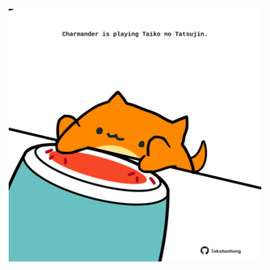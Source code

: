 <!-- built at 27/04/2024, 02:08:47 UTC -->
<p align="center">
  <img width="500" height="500" src="./ReadmeImage.svg">
</p>
